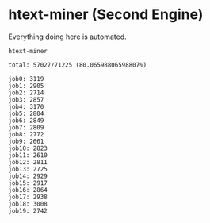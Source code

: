 # htext-miner (Second Engine)

Everything doing here is automated.

```
htext-miner

total: 57027/71225 (80.06598806598807%)

job0: 3119
job1: 2905
job2: 2714
job3: 2857
job4: 3170
job5: 2804
job6: 2849
job7: 2809
job8: 2772
job9: 2661
job10: 2823
job11: 2610
job12: 2811
job13: 2725
job14: 2929
job15: 2917
job16: 2864
job17: 2938
job18: 3008
job19: 2742
```